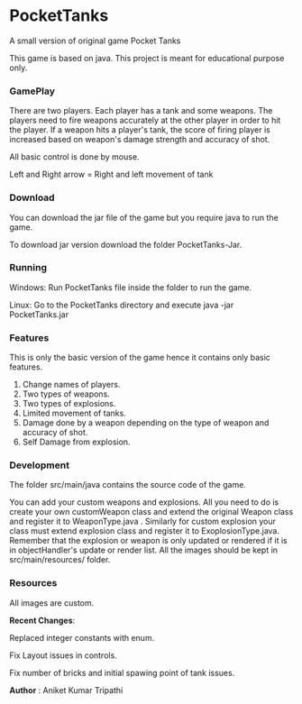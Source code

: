 # PocketTanks

A small version of original game Pocket Tanks


This game is based on java. This project is meant for educational purpose only. 
 
### GamePlay


There are two players. Each player has a tank and some weapons. The players need to fire weapons accurately at the other player in order to hit the player. If a weapon hits a player's tank, the score of firing player is increased based on weapon's damage strength and accuracy of shot.


All basic control is done by mouse. 

Left and Right arrow = Right and left movement of tank 


### Download


You can download the jar file of the game but you require java to run the game.

To download jar version download the folder PocketTanks-Jar.

### Running


Windows: Run PocketTanks file inside the folder to run the game.

Linux: Go to the PocketTanks directory and execute java -jar PocketTanks.jar


### Features
This is only the basic version of the game hence it contains only basic features.


1. Change names of players.
2. Two types of weapons.
3. Two types of explosions.
4. Limited movement of tanks.
5. Damage done by a weapon depending on the type of weapon and accuracy of shot.
6. Self Damage from explosion.
 

### Development
The folder src/main/java contains the source code of the game.

You can add your custom weapons and explosions. All you need to do is create your own customWeapon class and extend the original Weapon class and register it to WeaponType.java . Similarly for custom explosion your class must extend explosion class and register it to ExoplosionType.java. Remember that the explosion or weapon is only updated or rendered if it is in objectHandler's update or render list. All the images should be kept in src/main/resources/ folder.


### Resources
All images are custom. 


__Recent Changes__:

Replaced integer constants with enum.

Fix Layout issues in controls.

Fix number of bricks and initial spawing point of tank issues.



__Author__ : Aniket Kumar Tripathi
